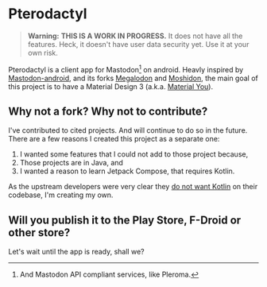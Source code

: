 # Pterodactyl

> **Warning:** **THIS IS A WORK IN PROGRESS.** It does not have all the features. Heck, it doesn't have user data security yet. Use it at your own risk.

Pterodactyl is a client app for Mastodon[^mastodonApi] on android. Heavly inspired by [Mastodon-android][masto01], and its forks [Megalodon][megs] and [Moshidon][moshi], the main goal of this project is to have a Material Design 3 (a.k.a. [Material You][md3]).

[^mastodonApi]: And Mastodon API compliant services, like Pleroma.

## Why not a fork? Why not to contribute?

I've contributed to cited projects. And will continue to do so in the future. There are a few reasons I created this project as a separate one:

1. I wanted some features that I could not add to those project because,
1. Those projects are in Java, and
1. I wanted a reason to learn Jetpack Compose, that requires Kotlin.

As the upstream developers were very clear they [do not want Kotlin][masto02] on their codebase, I'm creating my own.

## Will you publish it to the Play Store, F-Droid or other store?

Let's wait until the app is ready, shall we?

[masto01]: https://github.com/mastodon/mastodon-android
[masto02]: https://github.com/mastodon/mastodon-android/issues/3
[megs]: https://github.com/sk22/megalodon
[moshi]: https://github.com/LucasGGamerM/moshidon
[md3]: https://m3.material.io

